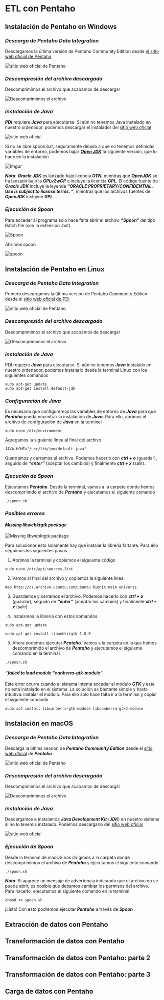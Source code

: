 # ETL con Pentaho

## Instalación de Pentaho en Windows  

### **_Descarga de Pentaho Data Integration_**  

Descargamos la última versión de Pentaho Community Edition desde [el sitio web oficial de Pentaho](https://sourceforge.net/projects/pentaho/files/latest/download)  

![sitio web oficial de Pentaho](https://i.imgur.com/CfmlkDH.png)  

### **_Descompresión del archivo descargado_**  

Descomprimimos el archivo que acabamos de descargar  

![Descomprimimos el archivo](https://i.imgur.com/SX2KDOv.png)  

### **_Instalación de Java_**  

**_PDI_** requiere **_Java_** para ejecutarse. Si aún no tenemos Java instalado en nuestro ordenador, podemos descargar el instalador del [sitio web oficial](https://www.java.com/es/download/ie_manual.jsp)  

![sitio web oficial](https://i.imgur.com/v1XyhH0.png)  

Si no se abre spoon.bat, seguramente debido a que no tenemos definidas variables de entorno, podemos bajar [**_Open JDK_**](https://learn.microsoft.com/es-es/java/openjdk/download) la siguiente versión, que lo hace en la instalación  

![Imgur](https://i.imgur.com/0A2D6gU.png)

**_Nota_**: **_Oracle JDK_** es lanzado bajo licencia **_OTN_**, mientras que **_OpenJDK_** se ha lanzado bajo la **_GPLv2wCP_** e incluye la licencia **_GPL_**. El código fuente de **_Oracle JDK_** incluye la leyenda **_“ORACLE PROPRIETARY/CONFIDENTIAL. Use is subject to license terms. “_**, mientras que los archivos fuentes de **_OpenJDK_** incluyen **_GPL_**.

### **_Ejecución de Spoon_**  

Para acceder al programa solo hace falta abrir el archivo **_“Spoon”_** del tipo Batch file (con la extensión .bat)  

![Spoon](https://i.imgur.com/b8AosRz.png)  

Abrimos spoon  

![spoon](https://i.imgur.com/nP4FSoI.png)

## Instalación de Pentaho en Linux  

### **_Descarga de Pentaho Data Integration_**  

Primero descargamos la última versión de Pentaho Community Edition desde el [sitio web oficial de PDI](https://sourceforge.net/projects/pentaho/files/latest/download)  

![sitio web oficial de Pentaho](https://i.imgur.com/CfmlkDH.png)  

### **_Descompresión del archivo descargado_**  

Descomprimimos el archivo que acabamos de descargar  

![Descomprimimos el archivo](https://i.imgur.com/SX2KDOv.png)  

### **_Instalación de Java_**  

PDI requiere **_Java_** para ejecutarse. Si aún no tenemos **_Java_** instalado en nuestro ordenador, podemos instalarlo desde la terminal Linux con los siguientes comandos  

````Ubuntu
sudo apt-get update
sudo apt-get install default-jdk
````

### **_Configuración de Java_**  

Es necesario que configuremos las variables de entorno de **_Java_** para que **_Pentaho_** pueda encontrar la instalación de **_Java_**. Para ello, abrimos el archivo de configuración de **_Java_** en la terminal  

````Ubuntu
sudo nano /etc/environment
````

Agregamos la siguiente línea al final del archivo  

````Ubuntu
JAVA_HOME="/usr/lib/jvm/default-java"
````

Guardamos y cerramos el archivo. Podemos hacerlo con **_ctrl + o_** (guardar), seguido de **_“enter”_** (aceptar los cambios) y finalmente **_ctrl + x_** (salir).

### **_Ejecución de Spoon_**   

Ejecutamos **_Pentaho_**. Desde la terminal, vamos a la carpeta donde hemos descomprimido el archivo de **_Pentaho_** y ejecutamos el siguiente comando  

````Ubuntu
./spoon.sh
````

### **_Posibles errores_**  

#### **_Missing libwebktgtk package_**  

![Missing libwebktgtk package](https://i.imgur.com/Qeqvd7T.png)  

Para solucionar esto solamente hay que instalar la librería faltante. Para ello seguimos los siguientes pasos  

1. Abrimos la terminal y copiamos el siguiente código  

````Ubuntu
sudo nano /etc/apt/sources.list
````

2. Vamos al final del archivo y copiamos la siguiente línea  

````Ubuntu
deb http://cz.archive.ubuntu.com/ubuntu bionic main universe
````

3. Guardamoa y cerramos el archivo. Podemos hacerlo con **_ctrl + o_** (guardar), seguido de **_“enter”_** (aceptar los cambios) y finalmente **_ctrl + x_** (salir)  

4. Instalamos la librería con estos comandos  

````Ubuntu
sudo apt-get update

sudo apt-get install libwebkitgtk-1.0-0
````

5. Ahora podemos ejecutar **_Pentaho_**. Vamos a la carpeta en la que hemos descomprimido el archivo de **_Pentaho_** y ejecutamos el siguiente comando en la terminal  

````Ubuntu
./spoon.sh
````

#### **_“failed to load module “canberra-gtk-module”_**  

Este error ocurre cuando el sistema intenta acceder al módulo **_GTK_** y este no está instalado en el sistema. La solución es bastante simple y hasta intuitiva: instalar el módulo. Para ello solo hace falta ir a la terminal y copiar el siguiente comando  

````Ubuntu
sudo apt install libcanberra-gtk-module libcanberra-gtk3-module
````

## Instalación en macOS  

### **_Descarga de Pentaho Data Integration_**  

Descarga la última versión de **_Pentaho Community Edition_** desde el [sitio web oficial](https://sourceforge.net/projects/pentaho/files/latest/download) de **_Pentaho_**  

![sitio web oficial de Pentaho](https://i.imgur.com/CfmlkDH.png)  

### **_Descompresión del archivo descargado_**  

Descomprimimos el archivo que acabamos de descargar  

![Descomprimimos el archivo](https://i.imgur.com/SX2KDOv.png)  

### **_Instalación de Java_**  

Descargamos e instalamos **_Java Development Kit_** (**_JDK_**) en nuestro sistema si no lo tenemis instalado. Podemos descargarlo del [sitio web oficial](https://www.java.com/es/download/help/mac_install.html)  

![sitio web oficial](https://i.imgur.com/84p5dK2.png)  

### **_Ejecución de Spoon_**  

Desde la terminal de macOS nos dirigimos a la carpeta donde descomprimimos el archivo de **_Pentaho_** y ejecutamos el siguiente comando  

````
./spoon.sh
````

**_Nota_**: Si aparece un mensaje de advertencia indicando que el archivo no se puede abrir, es posible que debamos cambiar los permisos del archivo. Para hacerlo, ejecutamos el siguiente comando en la terminal:

````
chmod +x spoon.sh
````

¡Listo! Con esto podremos ejecutar **_Pentaho_** a través de **_Spoon_**  

## Extracción de datos con Pentaho  



## Transformación de datos con Pentaho  

## Transformación de datos con Pentaho: parte 2  

## Transformación de datos con Pentaho: parte 3  

## Carga de datos con Pentaho  